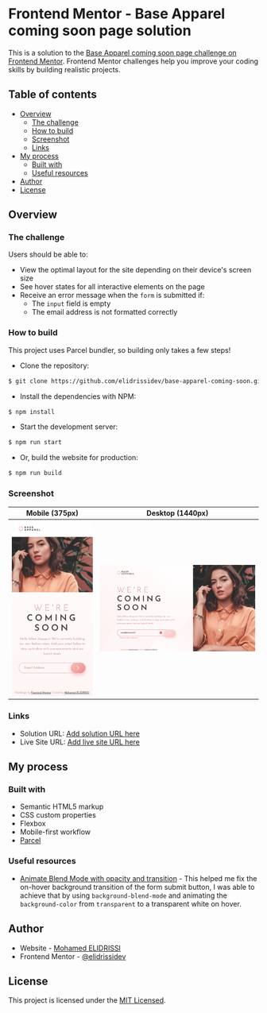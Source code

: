 # Frontend Mentor - Base Apparel coming soon page solution

This is a solution to the [Base Apparel coming soon page challenge on Frontend Mentor](https://www.frontendmentor.io/challenges/base-apparel-coming-soon-page-5d46b47f8db8a7063f9331a0). Frontend Mentor challenges help you improve your coding skills by building realistic projects. 

## Table of contents

- [Overview](#overview)
  - [The challenge](#the-challenge)
  - [How to build](#how-to-build)
  - [Screenshot](#screenshot)
  - [Links](#links)
- [My process](#my-process)
  - [Built with](#built-with)
  - [Useful resources](#useful-resources)
- [Author](#author)
- [License](#license)

## Overview

### The challenge

Users should be able to:

- View the optimal layout for the site depending on their device's screen size
- See hover states for all interactive elements on the page
- Receive an error message when the `form` is submitted if:
  - The `input` field is empty
  - The email address is not formatted correctly

### How to build

This project uses Parcel bundler, so building only takes a few steps! 

- Clone the repository:
```sh
$ git clone https://github.com/elidrissidev/base-apparel-coming-soon.git
```
- Install the dependencies with NPM:
```sh
$ npm install
```
- Start the development server:
```sh
$ npm run start
```
- Or, build the website for production:
```sh
$ npm run build
```

### Screenshot

| Mobile (375px) | Desktop (1440px) |
| --- | --- |
| ![Mobile](./screenshot-mobile.png) | ![Desktop](./screenshot-desktop.png) |

### Links

- Solution URL: [Add solution URL here](https://your-solution-url.com)
- Live Site URL: [Add live site URL here](https://your-live-site-url.com)

## My process

### Built with

- Semantic HTML5 markup
- CSS custom properties
- Flexbox
- Mobile-first workflow
- [Parcel](https://parceljs.org/)

### Useful resources

- [Animate Blend Mode with opacity and transition](https://stackoverflow.com/a/45502783) - This helped me fix the on-hover background transition of the form submit button, I was able to achieve that by using `background-blend-mode` and animating the `background-color` from `transparent` to a transparent white on hover.

## Author

- Website - [Mohamed ELIDRISSI](https://www.elidrissi.dev)
- Frontend Mentor - [@elidrissidev](https://www.frontendmentor.io/profile/elidrissidev)

## License

This project is licensed under the [MIT Licensed](LICENSE.txt).

